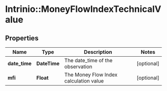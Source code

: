 # Intrinio::MoneyFlowIndexTechnicalValue

## Properties
Name | Type | Description | Notes
------------ | ------------- | ------------- | -------------
**date_time** | **DateTime** | The date_time of the observation | [optional] 
**mfi** | **Float** | The Money Flow Index calculation value | [optional] 


